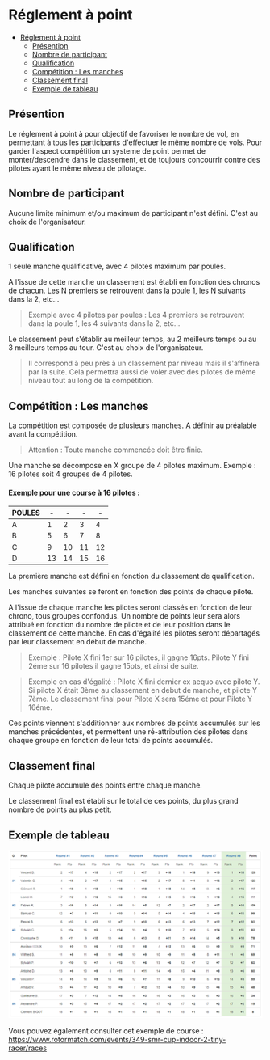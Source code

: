 # Réglement à point

<!-- TOC -->

- [Réglement à point](#réglement-à-point)
  - [Présention](#présention)
  - [Nombre de participant](#nombre-de-participant)
  - [Qualification](#qualification)
  - [Compétition : Les manches](#compétition--les-manches)
  - [Classement final](#classement-final)
  - [Exemple de tableau](#exemple-de-tableau)

<!-- /TOC -->

## Présention

Le réglement à point à pour objectif de favoriser le nombre de vol, en permettant à tous les participants d'effectuer le même nombre de vols. Pour garder l'aspect compétition un systeme de point permet de monter/descendre dans le classement, et de toujours concourrir contre des pilotes ayant le même niveau de pilotage.

## Nombre de participant

Aucune limite minimum et/ou maximum de participant n'est défini. C'est au choix de l'organisateur.

## Qualification

1 seule manche qualificative, avec 4 pilotes maximum par poules. 

A l'issue de cette manche un classement est établi en fonction des chronos de chacun. Les N premiers se retrouvent dans la poule 1, les N suivants dans la 2, etc...

> Exemple avec 4 pilotes par poules : Les 4 premiers se retrouvent dans la poule 1, les 4 suivants dans la 2, etc...

Le classement peut s'établir au meilleur temps, au 2 meilleurs temps ou au 3 meilleurs temps au tour. C'est au choix de l'organisateur.

> Il correspond à peu près à un classement par niveau mais il s'affinera par la suite. Cela permettra aussi de voler avec des pilotes de même niveau tout au long de la compétition.

## Compétition : Les manches

La compétition est composée de plusieurs manches. A définir au préalable avant la compétition.

> Attention : Toute manche commencée doit être finie.

Une manche se décompose en X groupe de 4 pilotes maximum. Exemple : 16 pilotes soit 4 groupes de 4 pilotes.

#### Exemple pour une course à 16 pilotes :

POULES | - | - | - | - 
-- | -- | -- | -- | --
A | 1 | 2 | 3 | 4
B | 5 | 6 | 7 | 8
C | 9 | 10 | 11 | 12
D | 13 | 14 | 15 | 16

La première manche est défini en fonction du classement de qualification.

Les manches suivantes se feront en fonction des points de chaque pilote.

A l'issue de chaque manche les pilotes seront classés en fonction de leur chrono, tous groupes confondus. Un nombre de points leur sera alors attribué en fonction du nombre de pilote et de leur position dans le classement de cette manche. En cas d'égalité les pilotes seront départagés par leur classement en début de manche.

> Exemple : Pilote X fini 1er sur 16 pilotes, il gagne 16pts. Pilote Y fini 2éme sur 16 pilotes il gagne 15pts, et ainsi de suite.

> Exemple en cas d'égalité : Pilote X fini dernier ex aequo avec pilote Y. Si pilote X était 3ème au classement en debut de manche, et pilote Y 7ème. Le classement final pour Pilote X sera 15éme et pour Pilote Y 16éme.

Ces points viennent s'additionner aux nombres de points accumulés sur les manches précédentes, et permettent une ré-attribution des pilotes dans chaque groupe en fonction de leur total de points accumulés.

## Classement final

Chaque pilote accumule des points entre chaque manche.

Le classement final est établi sur le total de ces points, du plus grand nombre de points au plus petit.

## Exemple de tableau

![](images/tableau-a-point.png)

Vous pouvez également consulter cet exemple de course : https://www.rotormatch.com/events/349-smr-cup-indoor-2-tiny-racer/races
